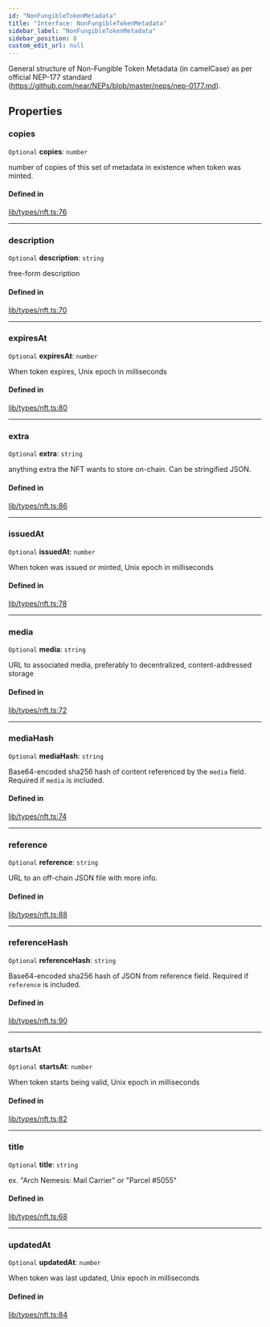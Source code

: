 ```yaml
---
id: "NonFungibleTokenMetadata"
title: "Interface: NonFungibleTokenMetadata"
sidebar_label: "NonFungibleTokenMetadata"
sidebar_position: 0
custom_edit_url: null
---
```


General structure of Non-Fungible Token Metadata (in camelCase) as per official NEP-177 standard (https://github.com/near/NEPs/blob/master/neps/nep-0177.md).

## Properties

### copies

 `Optional` **copies**: `number`

number of copies of this set of metadata in existence when token was minted.

#### Defined in

[lib/types/nft.ts:76](https://github.com/keypom/keypom-js/blob/53ee056a4/packages/core/src/lib/types/nft.ts#L76)

___

### description

 `Optional` **description**: `string`

free-form description

#### Defined in

[lib/types/nft.ts:70](https://github.com/keypom/keypom-js/blob/53ee056a4/packages/core/src/lib/types/nft.ts#L70)

___

### expiresAt

 `Optional` **expiresAt**: `number`

When token expires, Unix epoch in milliseconds

#### Defined in

[lib/types/nft.ts:80](https://github.com/keypom/keypom-js/blob/53ee056a4/packages/core/src/lib/types/nft.ts#L80)

___

### extra

 `Optional` **extra**: `string`

anything extra the NFT wants to store on-chain. Can be stringified JSON.

#### Defined in

[lib/types/nft.ts:86](https://github.com/keypom/keypom-js/blob/53ee056a4/packages/core/src/lib/types/nft.ts#L86)

___

### issuedAt

 `Optional` **issuedAt**: `number`

When token was issued or minted, Unix epoch in milliseconds

#### Defined in

[lib/types/nft.ts:78](https://github.com/keypom/keypom-js/blob/53ee056a4/packages/core/src/lib/types/nft.ts#L78)

___

### media

 `Optional` **media**: `string`

URL to associated media, preferably to decentralized, content-addressed storage

#### Defined in

[lib/types/nft.ts:72](https://github.com/keypom/keypom-js/blob/53ee056a4/packages/core/src/lib/types/nft.ts#L72)

___

### mediaHash

 `Optional` **mediaHash**: `string`

Base64-encoded sha256 hash of content referenced by the `media` field. Required if `media` is included.

#### Defined in

[lib/types/nft.ts:74](https://github.com/keypom/keypom-js/blob/53ee056a4/packages/core/src/lib/types/nft.ts#L74)

___

### reference

 `Optional` **reference**: `string`

URL to an off-chain JSON file with more info.

#### Defined in

[lib/types/nft.ts:88](https://github.com/keypom/keypom-js/blob/53ee056a4/packages/core/src/lib/types/nft.ts#L88)

___

### referenceHash

 `Optional` **referenceHash**: `string`

Base64-encoded sha256 hash of JSON from reference field. Required if `reference` is included.

#### Defined in

[lib/types/nft.ts:90](https://github.com/keypom/keypom-js/blob/53ee056a4/packages/core/src/lib/types/nft.ts#L90)

___

### startsAt

 `Optional` **startsAt**: `number`

When token starts being valid, Unix epoch in milliseconds

#### Defined in

[lib/types/nft.ts:82](https://github.com/keypom/keypom-js/blob/53ee056a4/packages/core/src/lib/types/nft.ts#L82)

___

### title

 `Optional` **title**: `string`

ex. "Arch Nemesis: Mail Carrier" or "Parcel #5055"

#### Defined in

[lib/types/nft.ts:68](https://github.com/keypom/keypom-js/blob/53ee056a4/packages/core/src/lib/types/nft.ts#L68)

___

### updatedAt

 `Optional` **updatedAt**: `number`

When token was last updated, Unix epoch in milliseconds

#### Defined in

[lib/types/nft.ts:84](https://github.com/keypom/keypom-js/blob/53ee056a4/packages/core/src/lib/types/nft.ts#L84)
